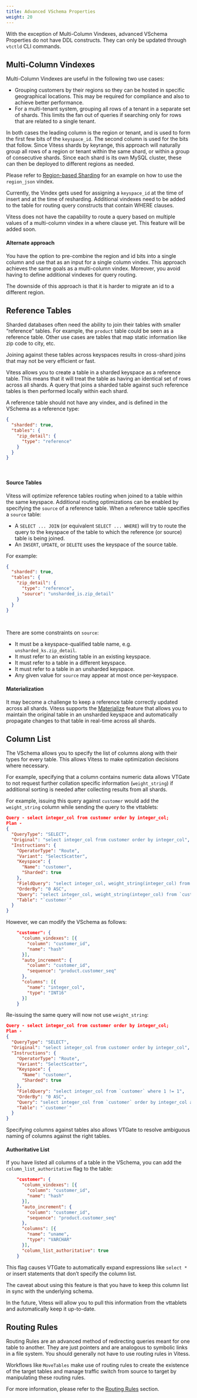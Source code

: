 ```yaml
---
title: Advanced VSchema Properties
weight: 20
---
```


With the exception of Multi-Column Vindexes, advanced VSchema Properties do not have DDL constructs. They can only be updated through `vtctld` CLI commands.

## Multi-Column Vindexes

Multi-Column Vindexes are useful in the following two use cases:

* Grouping customers by their regions so they can be hosted in specific geographical locations. This may be required for compliance and also to achieve better performance.
* For a multi-tenant system, grouping all rows of a tenant in a separate set of shards. This limits the fan out of queries if searching only for rows that are related to a single tenant.

In both cases the leading column is the region or tenant, and is used to form the first few bits of the `keyspace_id`. The second column is used for the bits that follow. Since Vitess shards by keyrange, this approach will naturally group all rows of a region or tenant within the same shard, or within a group of consecutive shards. Since each shard is its own MySQL cluster, these can then be deployed to different regions as needed.

Please refer to [Region-based Sharding](../../configuration-advanced/region-sharding) for an example on how to use the `region_json` vindex.

Currently, the Vindex gets used for assigning a `keyspace_id` at the time of insert and at the time of resharding. Additional vindexes need to be added to the table for routing query constructs that contain WHERE clauses.

Vitess does not have the capability to route a query based on multiple values of a multi-column vindex in a where clause yet. This feature will be added soon.

#### Alternate approach

You have the option to pre-combine the region and id bits into a single column and use that as an input for a single column vindex. This approach achieves the same goals as a multi-column vindex. Moreover, you avoid having to define additional vindexes for query routing.

The downside of this approach is that it is harder to migrate an id to a different region.

## Reference Tables

Sharded databases often need the ability to join their tables with smaller “reference” tables. For example, the `product` table could be seen as a reference table. Other use cases are tables that map static information like zip code to city, etc.

Joining against these tables across keyspaces results in cross-shard joins that may not be very efficient or fast.

Vitess allows you to create a table in a sharded keyspace as a reference table. This means that it will treat the table as having an identical set of rows across all shards. A query that joins a sharded table against such reference tables is then performed locally within each shard.

A reference table should not have any vindex, and is defined in the VSchema as a reference type:

```json
{
  "sharded": true,
  "tables": {
    "zip_detail": {
      "type": "reference"
    }
  }
}
```
<br/>

#### Source Tables

Vitess will optimize reference tables routing when joined to a table within the same keyspace. Additional routing optimizations can be enabled by specifying the `source` of a reference table. When a reference table specifies a `source` table:

 * A `SELECT ... JOIN` (or equivalent `SELECT ... WHERE`) will try to route the
   query to the keyspace of the table to which the reference (or source) table
   is being joined.
 * An `INSERT`, `UPDATE`, or `DELETE` uses the keyspace of the source table.

For example:

```json
{
  "sharded": true,
  "tables": {
    "zip_detail": {
      "type": "reference",
      "source": "unsharded_is.zip_detail"
    }
  }
}
```
<br/>

There are some constraints on `source`:

 * It must be a keyspace-qualified table name, e.g. `unsharded_ks.zip_detail`.
 * It must refer to an existing table in an existing keyspace.
 * It must refer to a table in a different keyspace.
 * It must refer to a table in an unsharded keyspace.
 * Any given value for `source` may appear at most once per-keyspace.

#### Materialization

It may become a challenge to keep a reference table correctly updated across all shards. Vitess supports the [Materialize](../../migration/materialize) feature that allows you to maintain the original table in an unsharded keyspace and automatically propagate changes to that table in real-time across all shards.

## Column List

The VSchema allows you to specify the list of columns along with their types for every table. This allows Vitess to make optimization decisions where necessary.

For example, specifying that a column contains numeric data allows VTGate to not request further collation specific information (`weight_string`) if additional sorting is needed after collecting results from all shards.

For example, issuing this query against `customer` would add the `weight_string` column while sending the query to the vttablets:

```json
Query - select integer_col from customer order by integer_col;
Plan -
{
  "QueryType": "SELECT",
  "Original": "select integer_col from customer order by integer_col",
  "Instructions": {
    "OperatorType": "Route",
    "Variant": "SelectScatter",
    "Keyspace": {
      "Name": "customer",
      "Sharded": true
    },
    "FieldQuery": "select integer_col, weight_string(integer_col) from `customer` where 1 != 1",
    "OrderBy": "0 ASC",
    "Query": "select integer_col, weight_string(integer_col) from `customer` order by integer_col asc",
    "Table": "`customer`"
  }
}
```

However, we can modify the VSchema as follows:

```json
    "customer": {
      "column_vindexes": [{
        "column": "customer_id",
        "name": "hash"
      }],
      "auto_increment": {
        "column": "customer_id",
        "sequence": "product.customer_seq"
      },
      "columns": [{
        "name": "integer_col",
        "type": "INT16"
      }]
    }
```

Re-issuing the same query will now not use `weight_string`:

```json
Query - select integer_col from customer order by integer_col;
Plan -
{
  "QueryType": "SELECT",
  "Original": "select integer_col from customer order by integer_col",
  "Instructions": {
    "OperatorType": "Route",
    "Variant": "SelectScatter",
    "Keyspace": {
      "Name": "customer",
      "Sharded": true
    },
    "FieldQuery": "select integer_col from `customer` where 1 != 1",
    "OrderBy": "0 ASC",
    "Query": "select integer_col from `customer` order by integer_col asc",
    "Table": "`customer`"
  }
}
```

Specifying columns against tables also allows VTGate to resolve ambiguous naming of columns against the right tables.

#### Authoritative List

If you have listed all columns of a table in the VSchema, you can add the `column_list_authoritative` flag to the table:

```json
    "customer": {
      "column_vindexes": [{
        "column": "customer_id",
        "name": "hash"
      }],
      "auto_increment": {
        "column": "customer_id",
        "sequence": "product.customer_seq"
      },
      "columns": [{
        "name": "uname",
        "type": "VARCHAR"
      }],
      "column_list_authoritative": true
    }
```

This flag causes VTGate to automatically expand expressions like `select *` or insert statements that don’t specify the column list.

The caveat about using this feature is that you have to keep this column list in sync with the underlying schema.

In the future, Vitess will allow you to pull this information from the vttablets and automatically keep it up-to-date.

## Routing Rules

Routing Rules are an advanced method of redirecting queries meant for one table to another. They are just pointers and are analogous to symbolic links in a file system. You should generally not have to use routing rules in Vitess.

Workflows like `MoveTables` make use of routing rules to create the existence of the target tables and manage traffic switch from source to target by manipulating these routing rules.

For more information, please refer to the [Routing Rules](../../../reference/features/schema-routing-rules) section.

